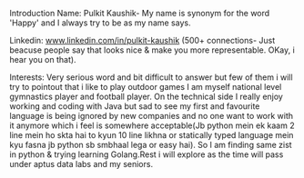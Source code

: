Introduction
Name: Pulkit Kaushik- My name is synonym for the word 'Happy' and I always try to be as my name says.

Linkedin: www.linkedin.com/in/pulkit-kaushik (500+ connections- Just beacuse people say that looks nice & make you more representable. OKay, i hear you on that).

Interests: Very serious word and bit difficult to answer but few of them i will try to pointout that i like to play outdoor games I am myself national level gymnastics player and football player. On the technical side I really enjoy working and coding with Java but sad to see my first and favourite language is being ignored by new companies and no one want to work with it anymore which i feel is somewhere acceptable(Jb python mein ek kaam 2 line mein ho skta hai to kyun 10 line likhna or statically typed language mein kyu fasna jb python sb smbhaal lega or easy hai). So I am finding same zist in python & trying learning Golang.Rest i will explore as the time will pass under aptus data labs and my seniors. 


